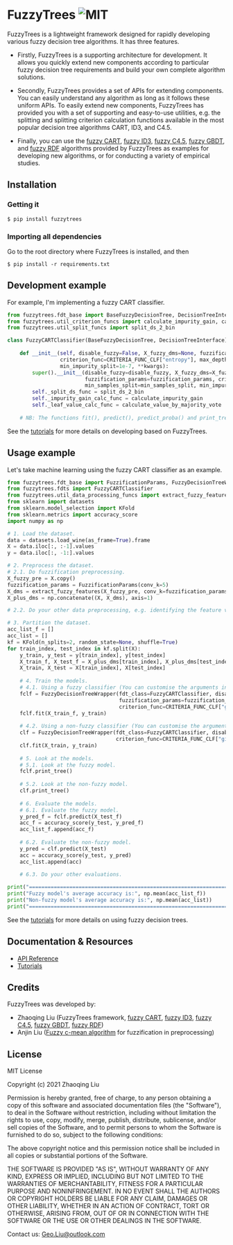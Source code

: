 # FuzzyTrees ![MIT](https://img.shields.io/badge/license-MIT-brightgreen)

FuzzyTrees is a lightweight framework designed for rapidly developing various fuzzy decision tree algorithms.
It has three features.

- Firstly, FuzzyTrees is a supporting architecture for development. 
It allows you quickly extend new components according to particular fuzzy decision tree requirements and build your own complete algorithm solutions.

- Secondly, FuzzyTrees provides a set of APIs for extending components. 
You can easily understand any algorithm as long as it follows these uniform APIs.
To easily extend new components, FuzzyTrees has provided you with a set of supporting and easy-to-use utilities, e.g. the splitting and splitting criterion calculation functions available in the most popular decision tree algorithms CART, ID3, and C4.5.

- Finally, you can use the [fuzzy CART](./fuzzytrees/fdt_base.py), [fuzzy ID3](./fuzzytrees/fdt_base.py), [fuzzy C4.5](./fuzzytrees/fdt_base.py), [fuzzy GBDT](./fuzzytrees/fgbdt.py), and [fuzzy RDF](./fuzzytrees/frdf.py) algorithms provided by FuzzyTrees as examples for developing new algorithms, or for conducting a variety of empirical studies.


## Installation
###  Getting it
```shell
$ pip install fuzzytrees
```

###  Importing all dependencies
Go to the root directory where FuzzyTrees is installed, and then
```shell
$ pip install -r requirements.txt
```


## Development example
For example, I'm implementing a fuzzy CART classifier.
```python
from fuzzytrees.fdt_base import BaseFuzzyDecisionTree, DecisionTreeInterface, CRITERIA_FUNC_CLF
from fuzzytrees.util_criterion_funcs import calculate_impurity_gain, calculate_value_by_majority_vote
from fuzzytrees.util_split_funcs import split_ds_2_bin

class FuzzyCARTClassifier(BaseFuzzyDecisionTree, DecisionTreeInterface):
    
    def __init__(self, disable_fuzzy=False, X_fuzzy_dms=None, fuzzification_params=None,
                 criterion_func=CRITERIA_FUNC_CLF["entropy"], max_depth=float("inf"), min_samples_split=2,
                 min_impurity_split=1e-7, **kwargs):
        super().__init__(disable_fuzzy=disable_fuzzy, X_fuzzy_dms=X_fuzzy_dms,
                         fuzzification_params=fuzzification_params, criterion_func=criterion_func, max_depth=max_depth,
                         min_samples_split=min_samples_split, min_impurity_split=min_impurity_split, **kwargs)
        self._split_ds_func = split_ds_2_bin
        self._impurity_gain_calc_func = calculate_impurity_gain
        self._leaf_value_calc_func = calculate_value_by_majority_vote
        
    # NB: The functions fit(), predict(), predict_proba() and print_tree() are already defined in the super class BaseFuzzyDecisionTree.
```

See the [tutorials](./tutorials.md) for more details on developing based on FuzzyTrees.


## Usage example
Let's take machine learning using the fuzzy CART classifier as an example.
```python
from fuzzytrees.fdt_base import FuzzificationParams, FuzzyDecisionTreeWrapper, CRITERIA_FUNC_CLF
from fuzzytrees.fdts import FuzzyCARTClassifier
from fuzzytrees.util_data_processing_funcs import extract_fuzzy_features
from sklearn import datasets
from sklearn.model_selection import KFold
from sklearn.metrics import accuracy_score
import numpy as np

# 1. Load the dataset.
data = datasets.load_wine(as_frame=True).frame
X = data.iloc[:, :-1].values
y = data.iloc[:, -1:].values

# 2. Preprocess the dataset.
# 2.1. Do fuzzification preprocessing.
X_fuzzy_pre = X.copy()
fuzzification_params = FuzzificationParams(conv_k=5)
X_dms = extract_fuzzy_features(X_fuzzy_pre, conv_k=fuzzification_params.conv_k)
X_plus_dms = np.concatenate((X, X_dms), axis=1)

# 2.2. Do your other data preprocessing, e.g. identifying the feature values and target values, processing the missing values, etc.

# 3. Partition the dataset.
acc_list_f = []
acc_list = []
kf = KFold(n_splits=2, random_state=None, shuffle=True)
for train_index, test_index in kf.split(X):
    y_train, y_test = y[train_index], y[test_index]
    X_train_f, X_test_f = X_plus_dms[train_index], X_plus_dms[test_index]
    X_train, X_test = X[train_index], X[test_index]
    
    # 4. Train the models.
    # 4.1. Using a fuzzy classifier (You can customise the arguments in your constructor and their default values).
    fclf = FuzzyDecisionTreeWrapper(fdt_class=FuzzyCARTClassifier, disable_fuzzy=False, 
                                    fuzzification_params=fuzzification_params,
                                    criterion_func=CRITERIA_FUNC_CLF["gini"], max_depth=5)
    fclf.fit(X_train_f, y_train)
    
    # 4.2. Using a non-fuzzy classifier (You can customise the arguments in your constructor and their default values).
    clf = FuzzyDecisionTreeWrapper(fdt_class=FuzzyCARTClassifier, disable_fuzzy=True,
                                   criterion_func=CRITERIA_FUNC_CLF["gini"], max_depth=5)
    clf.fit(X_train, y_train)
    
    # 5. Look at the models.
    # 5.1. Look at the fuzzy model.
    fclf.print_tree()
    
    # 5.2. Look at the non-fuzzy model.
    clf.print_tree()
    
    # 6. Evaluate the models.
    # 6.1. Evaluate the fuzzy model.
    y_pred_f = fclf.predict(X_test_f)
    acc_f = accuracy_score(y_test, y_pred_f)
    acc_list_f.append(acc_f)
    
    # 6.2. Evaluate the non-fuzzy model.
    y_pred = clf.predict(X_test)
    acc = accuracy_score(y_test, y_pred)
    acc_list.append(acc)
    
    # 6.3. Do your other evaluations.

print("========================================================================================")
print("Fuzzy model's average accuracy is:", np.mean(acc_list_f))
print("Non-fuzzy model's average accuracy is:", np.mean(acc_list))
print("========================================================================================")
```

See the [tutorials](./tutorials.md) for more details on using fuzzy decision trees.


## Documentation & Resources
- [API Reference](./docs/index.html)
- [Tutorials](./tutorials.md)


## Credits
FuzzyTrees was developed by:
- Zhaoqing Liu (FuzzyTrees framework, [fuzzy CART](./fuzzytrees/fdt_base.py), [fuzzy ID3](./fuzzytrees/fdt_base.py), [fuzzy C4.5](./fuzzytrees/fdt_base.py), [fuzzy GBDT](./fuzzytrees/fgbdt.py), [fuzzy RDF](./fuzzytrees/frdf.py))
- Anjin Liu ([Fuzzy c-mean algorithm](./fuzzytrees/util_data_processing_funcs.py) for fuzzification in preprocessing)


License
----

MIT License

Copyright (c) 2021 Zhaoqing Liu

Permission is hereby granted, free of charge, to any person obtaining a copy
of this software and associated documentation files (the "Software"), to deal
in the Software without restriction, including without limitation the rights
to use, copy, modify, merge, publish, distribute, sublicense, and/or sell
copies of the Software, and to permit persons to whom the Software is
furnished to do so, subject to the following conditions:

The above copyright notice and this permission notice shall be included in all
copies or substantial portions of the Software.

THE SOFTWARE IS PROVIDED "AS IS", WITHOUT WARRANTY OF ANY KIND, EXPRESS OR
IMPLIED, INCLUDING BUT NOT LIMITED TO THE WARRANTIES OF MERCHANTABILITY,
FITNESS FOR A PARTICULAR PURPOSE AND NONINFRINGEMENT. IN NO EVENT SHALL THE
AUTHORS OR COPYRIGHT HOLDERS BE LIABLE FOR ANY CLAIM, DAMAGES OR OTHER
LIABILITY, WHETHER IN AN ACTION OF CONTRACT, TORT OR OTHERWISE, ARISING FROM,
OUT OF OR IN CONNECTION WITH THE SOFTWARE OR THE USE OR OTHER DEALINGS IN THE
SOFTWARE.


Contact us: Geo.Liu@outlook.com



